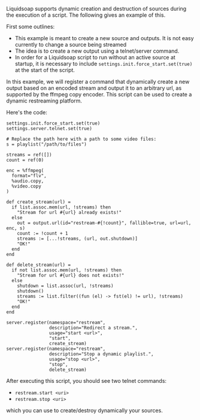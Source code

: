 Liquidsoap supports dynamic creation and destruction of sources 
during the execution of a script. The following gives an example
of this.

First some outlines:

* This example is meant to create a new source and outputs. It is not easy currently to change a source being streamed
* The idea is to create a new output using a telnet/server command.
* In order for a Liquidsoap script to run without an active source at startup, it is necessary to include `settings.init.force_start.set(true)` at the start of the script. 


In this example, we will register a command that dynamically create a new output based on an encoded stream
and output it to an arbitrary url, as supported by the ffmpeg copy encoder. This script can be used to create 
a dynamic restreaming platform.

Here's the code:

```liquidsoap
settings.init.force_start.set(true)
settings.server.telnet.set(true)

# Replace the path here with a path to some video files:
s = playlist("/path/to/files")

streams = ref([])
count = ref(0)

enc = %ffmpeg(
  format="flv",
  %audio.copy,
  %video.copy
)

def create_stream(url) =
  if list.assoc.mem(url, !streams) then
    "Stream for url #{url} already exists!"
  else
    out = output.url(id="restream-#{!count}", fallible=true, url=url, enc, s)
    count := !count + 1
    streams := [...!streams, (url, out.shutdown)]
    "OK!"
  end
end

def delete_stream(url) =
  if not list.assoc.mem(url, !streams) then
    "Stream for url #{url} does not exists!"
  else
    shutdown = list.assoc(url, !streams)
    shutdown()
    streams := list.filter((fun (el) -> fst(el) != url), !streams)
    "OK!"
  end
end

server.register(namespace="restream",
                description="Redirect a stream.",
                usage="start <url>",
                "start",
                create_stream)
server.register(namespace="restream",
                description="Stop a dynamic playlist.",
                usage="stop <url>",
                "stop",
                delete_stream)
```

After executing this script, you should see two telnet commands:

* `restream.start <uri>`
* `restream.stop <uri>`

which you can use to create/destroy dynamically your sources.

